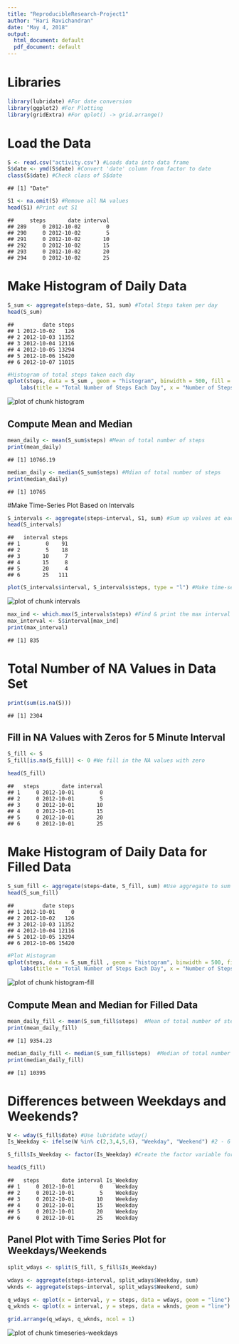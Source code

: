 ```yaml
---
title: "ReproducibleResearch-Project1"
author: "Hari Ravichandran"
date: "May 4, 2018"
output:
  html_document: default
  pdf_document: default
---
```




# Libraries

```r
library(lubridate) #For date conversion
library(ggplot2) #For Plotting
library(gridExtra) #For qplot() -> grid.arrange()
```

# Load the Data

```r
S <- read.csv("activity.csv") #Loads data into data frame
S$date <- ymd(S$date) #Convert 'date' column from factor to date
class(S$date) #Check class of S$date
```

```
## [1] "Date"
```

```r
S1 <- na.omit(S) #Remove all NA values
head(S1) #Print out S1
```

```
##     steps       date interval
## 289     0 2012-10-02        0
## 290     0 2012-10-02        5
## 291     0 2012-10-02       10
## 292     0 2012-10-02       15
## 293     0 2012-10-02       20
## 294     0 2012-10-02       25
```

# Make Histogram of Daily Data

```r
S_sum <- aggregate(steps~date, S1, sum) #Total Steps taken per day
head(S_sum)
```

```
##         date steps
## 1 2012-10-02   126
## 2 2012-10-03 11352
## 3 2012-10-04 12116
## 4 2012-10-05 13294
## 5 2012-10-06 15420
## 6 2012-10-07 11015
```

```r
#Histogram of total steps taken each day
qplot(steps, data = S_sum , geom = "histogram", binwidth = 500, fill = "red") + 
    labs(title = "Total Number of Steps Each Day", x = "Number of Steps", y = "Frequency")
```

![plot of chunk histogram](figure/histogram-1.png)

## Compute Mean and Median

```r
mean_daily <- mean(S_sum$steps) #Mean of total number of steps
print(mean_daily)
```

```
## [1] 10766.19
```

```r
median_daily <- median(S_sum$steps) #Mdian of total number of steps
print(median_daily)
```

```
## [1] 10765
```

#Make Time-Series Plot Based on Intervals

```r
S_intervals <- aggregate(steps~interval, S1, sum) #Sum up values at each interval
head(S_intervals)
```

```
##   interval steps
## 1        0    91
## 2        5    18
## 3       10     7
## 4       15     8
## 5       20     4
## 6       25   111
```

```r
plot(S_intervals$interval, S_intervals$steps, type = "l") #Make time-series plot
```

![plot of chunk intervals](figure/intervals-1.png)

```r
max_ind <- which.max(S_intervals$steps) #Find & print the max interval with the most steps
max_interval <- S$interval[max_ind]
print(max_interval)
```

```
## [1] 835
```

# Total Number of NA Values in Data Set

```r
print(sum(is.na(S)))
```

```
## [1] 2304
```

## Fill in NA Values with Zeros for 5 Minute Interval

```r
S_fill <- S
S_fill[is.na(S_fill)] <- 0 #We fill in the NA values with zero

head(S_fill)
```

```
##   steps       date interval
## 1     0 2012-10-01        0
## 2     0 2012-10-01        5
## 3     0 2012-10-01       10
## 4     0 2012-10-01       15
## 5     0 2012-10-01       20
## 6     0 2012-10-01       25
```

# Make Histogram of Daily Data for Filled Data

```r
S_sum_fill <- aggregate(steps~date, S_fill, sum) #Use aggregate to sum up values at each time --> daily
head(S_sum_fill)
```

```
##         date steps
## 1 2012-10-01     0
## 2 2012-10-02   126
## 3 2012-10-03 11352
## 4 2012-10-04 12116
## 5 2012-10-05 13294
## 6 2012-10-06 15420
```

```r
#Plot Histogram
qplot(steps, data = S_sum_fill , geom = "histogram", binwidth = 500, fill = "red")  + 
    labs(title = "Total Number of Steps Each Day", x = "Number of Steps", y = "Frequency")
```

![plot of chunk histogram-fill](figure/histogram-fill-1.png)

## Compute Mean and Median for Filled Data

```r
mean_daily_fill <- mean(S_sum_fill$steps)  #Mean of total number of steps
print(mean_daily_fill)
```

```
## [1] 9354.23
```

```r
median_daily_fill <- median(S_sum_fill$steps)  #Median of total number of steps
print(median_daily_fill)
```

```
## [1] 10395
```

# Differences between Weekdays and Weekends?

```r
W <- wday(S_fill$date) #Use lubridate wday()
Is_Weekday <- ifelse(W %in% c(2,3,4,5,6), "Weekday", "Weekend") #2 - 6 are Mon - Fri

S_fill$Is_Weekday <- factor(Is_Weekday) #Create the factor variable for weekdays/weekends

head(S_fill)
```

```
##   steps       date interval Is_Weekday
## 1     0 2012-10-01        0    Weekday
## 2     0 2012-10-01        5    Weekday
## 3     0 2012-10-01       10    Weekday
## 4     0 2012-10-01       15    Weekday
## 5     0 2012-10-01       20    Weekday
## 6     0 2012-10-01       25    Weekday
```
## Panel Plot with Time Series Plot for Weekdays/Weekends

```r
split_wdays <- split(S_fill, S_fill$Is_Weekday)

wdays <- aggregate(steps~interval, split_wdays$Weekday, sum)
wknds <- aggregate(steps~interval, split_wdays$Weekend, sum)

q_wdays <- qplot(x = interval, y = steps, data = wdays, geom = "line") + ggtitle("Weekdays")
q_wknds <- qplot(x = interval, y = steps, data = wknds, geom = "line") + ggtitle("Weekends")

grid.arrange(q_wdays, q_wknds, ncol = 1)
```

![plot of chunk timeseries-weekdays](figure/timeseries-weekdays-1.png)

